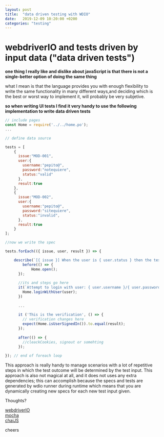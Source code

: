 ```yaml
---
layout: post
title:  "data driven testing with WDIO"
date:   2019-12-09 10:20:00 +0200
categories: "testing"
---
```

# webdriverIO and tests driven by input data ("data driven tests")
**one thing I really like and dislike about javaScript is that there is not a single-better option of doing the same thing**
 
what I mean is that the language provides you with enough flexibility to write the same functionality in many different ways,and deciding which is the best or worst way to implement it, will probably be very subjetive. 

**so when writing UI tests I find it very handy to use the following implementation to write data driven tests**

```javascript
// include pages
const Home = require('../../home.po');
...

// define data source

tests = [
  	{
      issue:"MOD-001",
      user:{
        username:"pepito@",
        password:"notequiere",
        status:"valid"
      },
      result:true
    },
    {
      issue:"MOD-002",
      user:{
        username:"pepito@",
        password:"sitequiere",
        status:"invalid",
      },
      result:true
    }
];

//now we write the spec

tests.forEach(({ issue, user, result }) => {

  	describe(`[{ issue }] When the user is { user.status } then the tests result should be { result }`, () => {
  		before(() => {
    		Home.open();
  	  });
      
      //its and steps go here
      it(`Attempt to login with user: { user.username }/{ user.password }`, () => {
        Home.loginWithUser(user);
      })
      
      ...
      
      it ('This is the verification', () => {
        // verification changes here
        expect(Home.isUserSignedIn()).to.equal(result);
      });
      
      after(() => {
        //cleackCookies, signout or somehting
      });
      
}); // end of foreach loop
```

This approach is really handy to manage scenarios with a lot of repetitive steps in which the test outcome will be determined by the test input. This approach is also not magical at all, and it does not uses any extra dependencies; this can accomplish because the specs and tests are generated by wdio runner during runtime which means that you are dynamically creating new specs for each new test input given.

Thoughts?

[webdriverIO](https://webdriver.io/)<br>
[mocha](https://mochajs.org/)<br>
[chaiJS](https://www.chaijs.com/)<br>

cheers